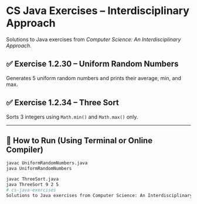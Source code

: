 # CS Java Exercises – Interdisciplinary Approach

Solutions to Java exercises from *Computer Science: An Interdisciplinary Approach*.

## ✅ Exercise 1.2.30 – Uniform Random Numbers
Generates 5 uniform random numbers and prints their average, min, and max.

## ✅ Exercise 1.2.34 – Three Sort
Sorts 3 integers using `Math.min()` and `Math.max()` only.

---

## 🚀 How to Run (Using Terminal or Online Compiler)

```bash
javac UniformRandomNumbers.java
java UniformRandomNumbers

javac ThreeSort.java
java ThreeSort 9 2 5
# cs-java-exercises
Solutions to Java exercises from Computer Science: An Interdisciplinary Approach
